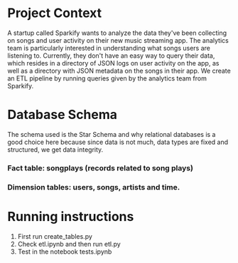 # Project Context
A startup called Sparkify wants to analyze the data they've been collecting on songs and user activity on their new music streaming app. The analytics team is particularly interested in understanding what songs users are listening to. Currently, they don't have an easy way to query their data, which resides in a directory of JSON logs on user activity on the app, as well as a directory with JSON metadata on the songs in their app.
We create an ETL pipeline by running queries given by the analytics team from Sparkify.

# Database Schema
The schema used is the Star Schema and why relational databases is a good choice here because since data is not much, data types are fixed and structured, we get data integrity. 

### Fact table: songplays (records related to song plays)

### Dimension tables: users, songs, artists and time.

# Running instructions
1. First run create_tables.py
3. Check etl.ipynb and then run etl.py
4. Test in the notebook tests.ipynb

